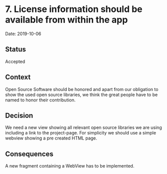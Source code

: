 # 7. License information should be available from within the app

Date: 2019-10-06

## Status

Accepted

## Context

Open Source Software should be honored and apart from our obligation to show the used open source libraries, we think
the great people have to be named to honor their contribution.

## Decision

We need a new view showing all relevant open source libraries we are using including a link to the project-page.
For simplicity we should use a simple webview showing a pre created HTML page.

## Consequences

A new fragment containing a WebView has to be implemented.